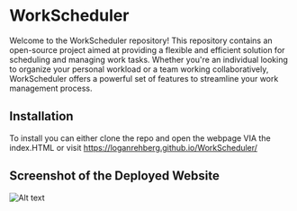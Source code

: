 # WorkScheduler
Welcome to the WorkScheduler repository! This repository contains an open-source project aimed at providing a flexible and efficient solution for scheduling and managing work tasks. Whether you're an individual looking to organize your personal workload or a team working collaboratively, WorkScheduler offers a powerful set of features to streamline your work management process.


## Installation

To install you can either clone the repo and open the webpage VIA the index.HTML or visit https://loganrehberg.github.io/WorkScheduler/

## Screenshot of the Deployed Website

![Alt text](/assets/images/screenshot.png "<title>")

